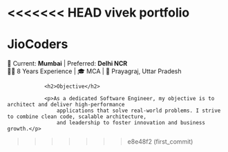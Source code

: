 <<<<<<< HEAD
vivek portfolio
=======
<h1>JioCoders</h1>
                    📍 Current: <strong>Mumbai</strong> | Preferred: <strong>Delhi NCR</strong><br />
                    🧑‍💼 8 Years Experience | 🎓 MCA | 📍 Prayagraj, Uttar Pradesh

                <h2>Objective</h2>

                <p>As a dedicated Software Engineer, my objective is to architect and deliver high-performance
                    applications that solve real-world problems. I strive to combine clean code, scalable architecture,
                    and leadership to foster innovation and business growth.</p>
>>>>>>> e8e48f2 (first_commit)
